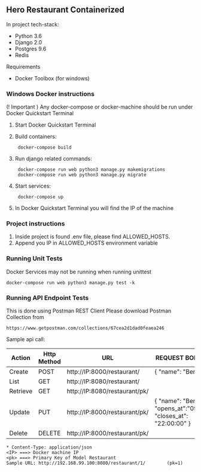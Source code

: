 ## Hero Restaurant Containerized
In project tech-stack:
 -  Python 3.6
 -  Django 2.0
 -  Postgres 9.6
 -  Redis
 
Requirements
 - Docker Toolbox (for windows)
 
### Windows Docker instructions
(! Important ) Any docker-compose or docker-machine should be run under Docker Quickstart Terminal
1. Start Docker Quickstart Terminal
2. Build containers: 

        docker-compose build
3. Run django related commands:

	    docker-compose run web python3 manage.py makemigrations
	    docker-compose run web python3 manage.py migrate
4. Start services: 

        docker-compose up
5. In Docker Quickstart Terminal you will find the IP of the machine

### Project instructions

1. Inside project is found .env file, please find ALLOWED_HOSTS.
2. Append you IP in ALLOWED_HOSTS environment variable

### Running Unit Tests 
Docker Services may not be running when running unittest 

    docker-compose run web python3 manage.py test -k
    
### Running API Endpoint Tests
This is done using Postman REST Client
Please download Postman Collection from
            
    https://www.getpostman.com/collections/67cea2d1dad0feaea246

Sample api call:
    
| Action   | Http Method | URL                                                                         | REQUEST BODY DATA                    |
|----------|-------------|-----------------------------------------------------------------------------|-------------------------|
| Create   | POST        | http://IP:8000/restaurant/                                                | {  "name": "Berlin 4" } |
| List     | GET         | http://IP:8080/restaurant/                                                |                         |
| Retrieve | GET         | http://IP:8080/restaurant/pk/                                           |                         |
| Update   | PUT         | http://IP:8000/restaurant/pk/                                           |     { "name": "Berlin 333", "opens_at":"09:00:00", "closes_at": "22:00:00" }                    |
| Delete   | DELETE      | http://IP:8000/restaurant/pk/                                           |                         |
    
    * Content-Type: application/json
    <IP> ===> Docker machine IP
    <pk> ===> Primary Key of Model Restaurant    
    Sample URL: http://192.168.99.100:8080/restaurant/1/        (pk=1)